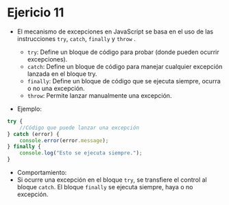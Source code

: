# Ejericio 11

- El mecanismo de excepciones en JavaScript se basa en el uso de las instrucciones `try`, `catch`, `finally` y `throw` .
  - `try`: Define un bloque de código para probar (donde pueden ocurrir excepciones).
  - `catch`: Define un bloque de código para manejar cualquier excepción lanzada en el bloque try.
  - `finally`: Define un bloque de código que se ejecuta siempre, ocurra o no una excepción.
  - `throw`: Permite lanzar manualmente una excepción.

- Ejemplo:
```JavaScript
try {
    //Código que puede lanzar una excepción
} catch (error) {
    console.error(error.message);
} finally {
    console.log("Esto se ejecuta siempre.");
}
```
- Comportamiento:
- Si ocurre una excepción en el bloque `try`, se transfiere el control al bloque `catch`. El bloque `finally` se ejecuta siempre, haya o no excepción.